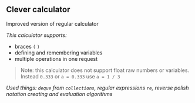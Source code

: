 ## Clever calculator

Improved version of regular calculator 

*This calculator supports:*

- braces `(` `)` 
- defining and remembering variables
- multiple operations in one request

> Note: this calculator does not support float raw numbers or variables.
> Instead `0.333` or `a = 0.333` use `a = 1 / 3`

*Used things: `deque` from `collections`, regular expressions `re`,
reverse polish notation creating and evaluation algorithms*

